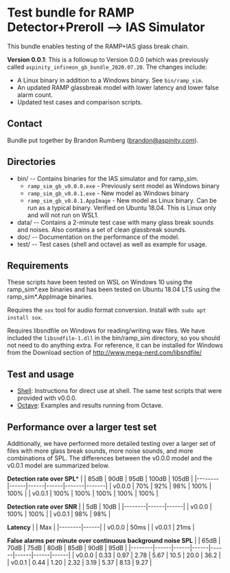 # Test bundle for RAMP Detector+Preroll --> IAS Simulator

This bundle enables testing of the RAMP+IAS glass break chain. 

**Version 0.0.1**: This is a followup to Version 0.0.0 (which was previously called
`aspinity_infineon_gb_bundle_2020.07.20`. The changes include:

  - A Linux binary in addition to a Windows binary. See `bin/ramp_sim`.
  - An updated RAMP glassbreak model with lower latency and lower false alarm count.
  - Updated test cases and comparison scripts.

## Contact
Bundle put together by Brandon Rumberg (brandon@aspinity.com).

## Directories

* bin/  -- Contains binaries for the IAS simulator and for ramp_sim.
  * `ramp_sim_gb_v0.0.0.exe` - Previously sent model as Windows binary
  * `ramp_sim_gb_v0.0.1.exe` - New model as Windows binary
  * `ramp_sim_gb_v0.0.1.AppImage` - New model as Linux binary. Can be run as a typical binary. Verified on Ubuntu 18.04. This is Linux only and will not run on WSL1.
* data/ -- Contains a 2-minute test case with many glass break sounds and noises.
           Also contains a set of clean glassbreak sounds.
* doc/  -- Documentation on the performance of the model.
* test/ -- Test cases (shell and octave) as well as example for usage.

## Requirements

These scripts have been tested on WSL on Windows 10 using the ramp\_sim\*.exe
binaries and has been tested on Ubuntu 18.04 LTS using the ramp\_sim*.AppImage 
binaries.

Requires the `sox` tool for audio format conversion. Install with `sudo apt install sox`.

Requires libsndfile on Windows for reading/writing wav files. We have included the 
`libsndfile-1.dll` in the bin/ramp_sim directory, so you should not need to do 
anything extra. For reference, it can be installed for Windows from the Download
section of http://www.mega-nerd.com/libsndfile/

## Test and usage

* [Shell](test/shell/README.md): Instructions for direct use at shell. The same test scripts
  that were provided with v0.0.0.
* [Octave](test/octave/README.md): Examples and results running from Octave.

## Performance over a larger test set

Additionally, we have performed more detailed testing over a larger set of files with more glass break sounds, 
more noise sounds, and more combinations of SPL. The differences between the v0.0.0 model and the v0.0.1 model
are summarized below.

**Detection rate over SPL***
|        | 85dB | 90dB | 95dB | 100dB | 105dB |
|--------|------|------|------|-------|-------|
| v0.0.0 |  70% |  92% |  98% |  100% |  100% |
| v0.0.1 | 100% | 100% | 100% |  100% |  100% |

**Detection rate over SNR**
|        |  5dB | 10dB |
|--------|------|------|
| v0.0.0 | 100% | 100% |
| v0.0.1 |  98% |  98% |

**Latency**
|        | Max  |
|--------|------|
| v0.0.0 | 50ms |
| v0.0.1 | 21ms |

**False alarms per minute over continuous background noise SPL**
|        | 65dB | 70dB | 75dB | 80dB | 85dB | 90dB | 95dB |
|--------|------|------|------|------|------|------|------|
| v0.0.0 | 0.33 | 0.97 | 2.78 | 5.67 | 10.5 | 20.0 | 36.2 |
| v0.0.1 | 0.44 | 1.20 | 2.32 | 3.19 | 5.37 | 8.13 | 9.27 |
